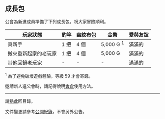 ## 成長包

公會為新進成員準備了下列成長包，祝大家冒險順利。

| **玩家狀態** | **釣竿** | **幽紋布包** | **金幣** | **愛與友誼** |
| --- | --- | --- | --- | --- |
| 真新手 | 1 把 | 4 個 | 5,000 G <sup>1</sup> | 滿滿的 |
| 搬來重新起家的老玩家 | 1 把 | 4 個 | 5,000 G | 滿滿的 |
| 其他回鍋老玩家 | - | - | - | 滿滿的 |

<sup>1</sup> 為了避免破壞遊戲體驗，等級 59 才會寄錢。

邀請新人進公會時，請記得說明[會倉](https://dalechou.github.io/wow/bank.html)使用方法。

---

請[點此](https://dalechou.github.io/wow/)回目錄。

文件變更請參考[公開紀錄](https://github.com/dalechou/wow/commits/master/starter.md)，不會另外公告。
